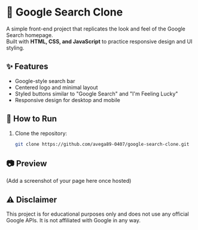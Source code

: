 # 🔎 Google Search Clone

A simple front-end project that replicates the look and feel of the Google Search homepage.  
Built with **HTML, CSS, and JavaScript** to practice responsive design and UI styling.  

## ✨ Features
- Google-style search bar  
- Centered logo and minimal layout  
- Styled buttons similar to "Google Search" and "I'm Feeling Lucky"  
- Responsive design for desktop and mobile  

## 🚀 How to Run
1. Clone the repository:
   ```bash
   git clone https://github.com/avega89-0407/google-search-clone.git

## 📷 Preview
(Add a screenshot of your page here once hosted)

## ⚠️ Disclaimer

This project is for educational purposes only and does not use any official Google APIs.
It is not affiliated with Google in any way.
